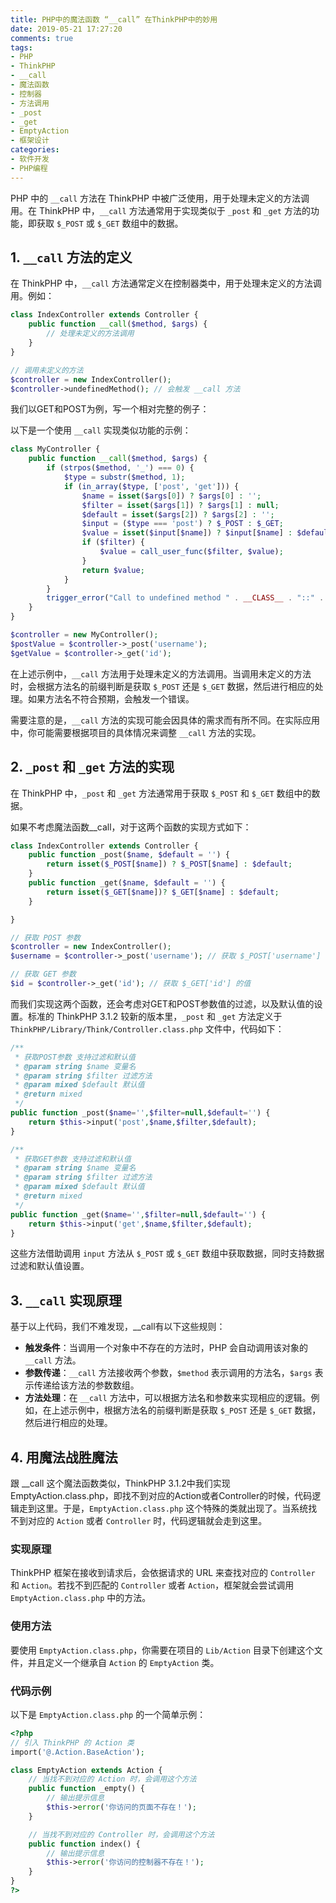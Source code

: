 ```yaml
---
title: PHP中的魔法函数 “__call” 在ThinkPHP中的妙用
date: 2019-05-21 17:27:20
comments: true
tags:
- PHP
- ThinkPHP
- __call
- 魔法函数
- 控制器
- 方法调用
- _post
- _get
- EmptyAction
- 框架设计
categories:
- 软件开发
- PHP编程
---
```


PHP 中的 `__call` 方法在 ThinkPHP 中被广泛使用，用于处理未定义的方法调用。在 ThinkPHP 中，`__call` 方法通常用于实现类似于 `_post` 和 `_get` 方法的功能，即获取 `$_POST` 或 `$_GET` 数组中的数据。

## 1. `__call` 方法的定义

在 ThinkPHP 中，`__call` 方法通常定义在控制器类中，用于处理未定义的方法调用。例如：

```php
class IndexController extends Controller {
    public function __call($method, $args) {
        // 处理未定义的方法调用
    }
}

// 调用未定义的方法
$controller = new IndexController();
$controller->undefinedMethod(); // 会触发 __call 方法
```

我们以GET和POST为例，写一个相对完整的例子：

以下是一个使用 `__call` 实现类似功能的示例：
```php
class MyController {
    public function __call($method, $args) {
        if (strpos($method, '_') === 0) {
            $type = substr($method, 1);
            if (in_array($type, ['post', 'get'])) {
                $name = isset($args[0]) ? $args[0] : '';
                $filter = isset($args[1]) ? $args[1] : null;
                $default = isset($args[2]) ? $args[2] : '';
                $input = ($type === 'post') ? $_POST : $_GET;
                $value = isset($input[$name]) ? $input[$name] : $default;
                if ($filter) {
                    $value = call_user_func($filter, $value);
                }
                return $value;
            }
        }
        trigger_error("Call to undefined method " . __CLASS__ . "::" . $method . "()", E_USER_ERROR);
    }
}

$controller = new MyController();
$postValue = $controller->_post('username');
$getValue = $controller->_get('id');
```
在上述示例中，`__call` 方法用于处理未定义的方法调用。当调用未定义的方法时，会根据方法名的前缀判断是获取 `$_POST` 还是 `$_GET` 数据，然后进行相应的处理。如果方法名不符合预期，会触发一个错误。

需要注意的是，`__call` 方法的实现可能会因具体的需求而有所不同。在实际应用中，你可能需要根据项目的具体情况来调整 `__call` 方法的实现。


## 2. `_post` 和 `_get` 方法的实现

在 ThinkPHP 中，`_post` 和 `_get` 方法通常用于获取 `$_POST` 和 `$_GET` 数组中的数据。

如果不考虑魔法函数__call，对于这两个函数的实现方式如下：

```php
class IndexController extends Controller {
    public function _post($name, $default = '') {
        return isset($_POST[$name]) ? $_POST[$name] : $default; 
    } 
    public function _get($name, $default = '') {
        return isset($_GET[$name])? $_GET[$name] : $default; 
    }

}

// 获取 POST 参数
$controller = new IndexController();
$username = $controller->_post('username'); // 获取 $_POST['username'] 的值

// 获取 GET 参数
$id = $controller->_get('id'); // 获取 $_GET['id'] 的值
```

而我们实现这两个函数，还会考虑对GET和POST参数值的过滤，以及默认值的设置。标准的 ThinkPHP 3.1.2 较新的版本里，`_post` 和 `_get` 方法定义于 `ThinkPHP/Library/Think/Controller.class.php` 文件中，代码如下：

```php
/**
 * 获取POST参数 支持过滤和默认值
 * @param string $name 变量名
 * @param string $filter 过滤方法
 * @param mixed $default 默认值
 * @return mixed
 */
public function _post($name='',$filter=null,$default='') {
    return $this->input('post',$name,$filter,$default);
}

/**
 * 获取GET参数 支持过滤和默认值
 * @param string $name 变量名
 * @param string $filter 过滤方法
 * @param mixed $default 默认值
 * @return mixed
 */
public function _get($name='',$filter=null,$default='') {
    return $this->input('get',$name,$filter,$default);
}
```
这些方法借助调用 `input` 方法从 `$_POST` 或 `$_GET` 数组中获取数据，同时支持数据过滤和默认值设置。



## 3. `__call` 实现原理

基于以上代码，我们不难发现，__call有以下这些规则：

- **触发条件**：当调用一个对象中不存在的方法时，PHP 会自动调用该对象的 `__call` 方法。
- **参数传递**：`__call` 方法接收两个参数，`$method` 表示调用的方法名，`$args` 表示传递给该方法的参数数组。
- **方法处理**：在 `__call` 方法中，可以根据方法名和参数来实现相应的逻辑。例如，在上述示例中，根据方法名的前缀判断是获取 `$_POST` 还是 `$_GET` 数据，然后进行相应的处理。



## 4. 用魔法战胜魔法

跟  __call 这个魔法函数类似，ThinkPHP 3.1.2中我们实现EmptyAction.class.php，即找不到对应的Action或者Controller的时候，代码逻辑走到这里。于是，`EmptyAction.class.php` 这个特殊的类就出现了。当系统找不到对应的 `Action` 或者 `Controller` 时，代码逻辑就会走到这里。

### 实现原理
ThinkPHP 框架在接收到请求后，会依据请求的 URL 来查找对应的 `Controller` 和 `Action`。若找不到匹配的 `Controller` 或者 `Action`，框架就会尝试调用 `EmptyAction.class.php` 中的方法。

### 使用方法
要使用 `EmptyAction.class.php`，你需要在项目的 `Lib/Action` 目录下创建这个文件，并且定义一个继承自 `Action` 的 `EmptyAction` 类。

### 代码示例
以下是 `EmptyAction.class.php` 的一个简单示例：
```php
<?php
// 引入 ThinkPHP 的 Action 类
import('@.Action.BaseAction');

class EmptyAction extends Action {
    // 当找不到对应的 Action 时，会调用这个方法
    public function _empty() {
        // 输出提示信息
        $this->error('你访问的页面不存在！');
    }

    // 当找不到对应的 Controller 时，会调用这个方法
    public function index() {
        // 输出提示信息
        $this->error('你访问的控制器不存在！');
    }
}
?>
```

